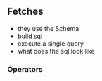 ## Fetches

- they use the Schema
- build sql
- execute a single query
- what does the sql look like

### Operators
